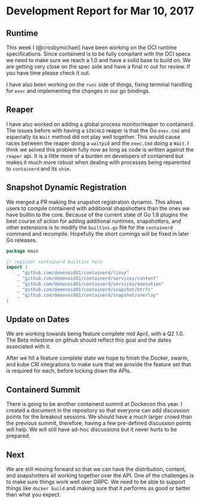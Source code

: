 # Development Report for Mar 10, 2017

## Runtime 

This week I (@crosbymichael) have been working on the OCI runtime specifications.  Since containerd is to be fully compliant with the OCI specs we need to make sure we reach a 1.0 and have a solid base to build on.  We are getting very close on the spec side and have a final rc out for review.  If you have time please check it out. 

I have also been working on the `runc` side of things, fixing terminal handling for `exec` and implementing the changes in our go bindings.

## Reaper

I have also worked on adding a global process monitor/reaper to containerd.  The issues before with having a `SIGCHLD` reaper is that the Go `exec.Cmd` and especially its `Wait` method did not play well together.  This would cause races between the reaper doing a `waitpid` and the `exec.Cmd` doing a `Wait`.  I think we solved this problem fully now as long as code is written against the `reaper` api.  It is a little more of a burden on developers of containerd but makes it much more robust when dealing with processes being reparented to `containerd` and its `shim`.

## Snapshot Dynamic Registration

We merged a PR making the snapshot registration dynamic.  This allows users to compile containerd with additional shapshotters than the ones we have builtin to the core.  Because of the current state of Go 1.8 plugins the best course of action for adding additional runtimes, snapshotters, and other extensions is to modify the `builtins.go` file for the `containerd` command and recompile.  Hopefully the short comings will be fixed in later Go releases.

```go
package main

// register containerd builtins here
import (
	_ "github.com/demonoid81/containerd/linux"
	_ "github.com/demonoid81/containerd/services/content"
	_ "github.com/demonoid81/containerd/services/execution"
	_ "github.com/demonoid81/containerd/snapshot/btrfs"
	_ "github.com/demonoid81/containerd/snapshot/overlay"
)
```

## Update on Dates

We are working towards being feature complete mid April, with a Q2 1.0.  The Beta milestone on github should reflect this goal and the dates associated with it.

After we hit a feature complete state we hope to finish the Docker, swarm, and kube CRI integrations to make sure that we provide the feature set that is required for each, before locking down the APIs.

## Containerd Summit

There is going to be another containerd summit at Dockecon this year.  I created a document in the repository so that everyone can add discussion points for the breakout sessions.  We should have a much larger crowd than the previous summit, therefore, having a few pre-defined discussion points will help.  We will still have ad-hoc discussions but it never hurts to be prepared.


## Next

We are still moving forward so that we can have the distribution, content, and snapshotters all working together over the API.  One of the challenges is to make sure things work well over GRPC.  We need to be able to support things like `docker build` and making sure that it performs as good or better than what you expect.
